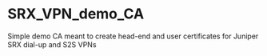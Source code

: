 # SRX_VPN_demo_CA
Simple demo CA meant to create head-end and user certificates for Juniper SRX dial-up and S2S VPNs
